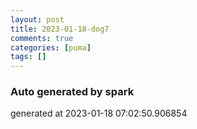 ```yaml
---
layout: post
title: 2023-01-18-dog7
comments: true
categories: [puma]
tags: []
---
```


### Auto generated by spark
generated at 2023-01-18 07:02:50.906854

